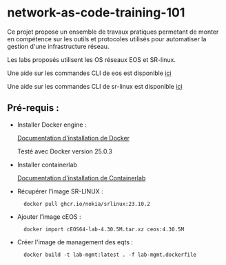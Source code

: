 # network-as-code-training-101

Ce projet propose un ensemble de travaux pratiques permetant de monter en compétence sur les outils et protocoles utilisés pour automatiser la gestion d'une infrastructure réseau.

Les labs proposés utilisent les OS réseaux EOS et SR-linux.

Une aide sur les commandes CLI de eos est disponible [ici](eos_commands.md)

Une aide sur les commandes CLI de sr-linux est disponible [ici](srlinux_commands.md)

## Pré-requis :

* Installer Docker engine :

    [Documentation d'installation de Docker](https://docs.docker.com/engine/install/ubuntu/)

    Testé avec Docker version 25.0.3

* Installer containerlab

    [Documentation d'installation de Containerlab](https://containerlab.dev/install/#__tabbed_1_1)

* Récupérer l'image SR-LINUX :

        docker pull ghcr.io/nokia/srlinux:23.10.2

* Ajouter l'image cEOS :

        docker import cEOS64-lab-4.30.5M.tar.xz ceos:4.30.5M

* Créer l'image de management des eqts :

        docker build -t lab-mgmt:latest . -f lab-mgmt.dockerfile